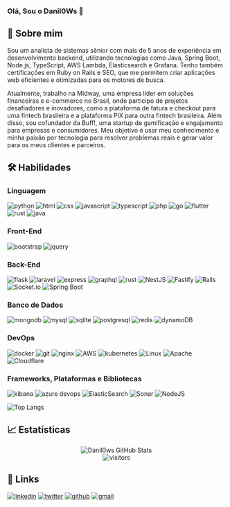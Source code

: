 ### Olá, Sou o Danil0Ws 👋

	
## 🚀 Sobre mim

Sou um analista de sistemas sênior com mais de 5 anos de experiência em desenvolvimento backend, utilizando tecnologias como Java, Spring Boot, Node.js, TypeScript, AWS Lambda, Elasticsearch e Grafana. Tenho também certificações em Ruby on Rails e SEO, que me permitem criar aplicações web eficientes e otimizadas para os motores de busca.

Atualmente, trabalho na Midway, uma empresa líder em soluções financeiras e e-commerce no Brasil, onde participo de projetos desafiadores e inovadores, como a plataforma de fatura e checkout para uma fintech brasileira e a plataforma PIX para outra fintech brasileira. Além disso, sou cofundador da Buff!, uma startup de gamificação e engajamento para empresas e consumidores. Meu objetivo é usar meu conhecimento e minha paixão por tecnologia para resolver problemas reais e gerar valor para os meus clientes e parceiros.


## 🛠️ Habilidades
### Linguagem
![python](https://img.shields.io/badge/Python-3776AB?style=for-the-badge&logo=python&logoColor=white)
![html](https://img.shields.io/badge/HTML5-E34F26?style=for-the-badge&logo=html5&logoColor=white)
![css](https://img.shields.io/badge/CSS3-1572B6?style=for-the-badge&logo=css3&logoColor=white)
![javascript](https://img.shields.io/badge/JavaScript-323330?style=for-the-badge&logo=javascript&logoColor=F7DF1E)
![typescript](https://img.shields.io/badge/TypeScript-3178C6?style=for-the-badge&logo=typescript&logoColor=white)
![php](https://img.shields.io/badge/PHP-8892BF?style=for-the-badge&logo=php&logoColor=white)
![go](https://img.shields.io/badge/go-1f425f?style=for-the-badge&logo=go&logoColor=white)
![flutter](https://img.shields.io/badge/flutter-2372a3?style=for-the-badge&logo=flutter&logoColor=white)
![rust](https://img.shields.io/badge/Rust-000000?style=for-the-badge&logo=rust&logoColor=whitee)
![java](https://img.shields.io/badge/Java-ED8B00?style=for-the-badge&logo=java&logoColor=white)


### Front-End

![bootstrap](https://img.shields.io/badge/Bootstrap-563D7C?style=for-the-badge&logo=bootstrap&logoColor=white)
![jquery](https://img.shields.io/badge/jQuery-0769AD?style=for-the-badge&logo=jquery&logoColor=white)

### Back-End
![flask](https://img.shields.io/badge/Flask-000000?style=for-the-badge&logo=flask&logoColor=white)
![laravel](https://img.shields.io/badge/Laravel-FF2D20?style=for-the-badge&logo=laravel&logoColor=white)
![express](https://img.shields.io/badge/Express.js-000000?style=for-the-badge&logo=express&logoColor=white)
![graphql](https://img.shields.io/badge/Graphql-e535ab?style=for-the-badge&logo=graphql&logoColor=white)
![rust](https://img.shields.io/badge/Rust-000000?style=for-the-badge&logo=rust&logoColor=whitee)
![NestJS](https://img.shields.io/badge/nestjs-%23E0234E.svg?style=for-the-badge&logo=nestjs&logoColor=white)
![Fastify](https://img.shields.io/badge/fastify-%23000000.svg?style=for-the-badge&logo=fastify&logoColor=white)
![Rails](https://img.shields.io/badge/rails-%23CC0000.svg?style=for-the-badge&logo=ruby-on-rails&logoColor=white)
![Socket.io](https://img.shields.io/badge/Socket.io-black?style=for-the-badge&logo=socket.io&badgeColor=010101)
![Spring Boot](https://img.shields.io/badge/Spring-6DB33F?style=for-the-badge&logo=spring&logoColor=white)

### Banco de Dados
![mongodb](https://img.shields.io/badge/MongoDB-47A248?style=for-the-badge&logo=mongodb&logoColor=white)
![mysql](https://img.shields.io/badge/MySQL-00000F?style=for-the-badge&logo=mysql&logoColor=white)
![sqlite](https://img.shields.io/badge/SQLite-07405E?style=for-the-badge&logo=sqlite&logoColor=white)
![postgresql](https://img.shields.io/badge/PostgreSQL-336791?style=for-the-badge&logo=postgresql&logoColor=white)
![redis](https://img.shields.io/badge/Redis-DD0031?style=for-the-badge&logo=redis&logoColor=white)
![dynamoDB](https://img.shields.io/badge/Amazon%20DynamoDB-4053D6?style=for-the-badge&logo=Amazon%20DynamoDB&logoColor=white)

### DevOps
![docker](https://img.shields.io/badge/Docker-2CA5E0?style=for-the-badge&logo=docker&logoColor=white)
![git](https://img.shields.io/badge/Git-F05032?style=for-the-badge&logo=git&logoColor=white)
![nginx](https://img.shields.io/badge/Nginx-009639?style=for-the-badge&logo=nginx&logoColor=white)
![AWS](https://img.shields.io/badge/AWS-%23FF9900.svg?style=for-the-badge&logo=amazon-aws&logoColor=white)
![kubernetes](https://img.shields.io/badge/kubernetes-326ce5.svg?&style=for-the-badge&logo=kubernetes&logoColor=white)
![Linux](https://img.shields.io/badge/Linux-FCC624?style=for-the-badge&logo=linux&logoColor=black)
![Apache](https://img.shields.io/badge/apache-%23D42029.svg?style=for-the-badge&logo=apache&logoColor=white)
![Cloudflare](https://img.shields.io/badge/Cloudflare-F38020?style=for-the-badge&logo=Cloudflare&logoColor=white)

### Frameworks, Plataformas e Bibliotecas
![kibana](https://img.shields.io/badge/Kibana-005571?style=for-the-badge&logo=Kibana&logoColor=white)
![azure devops](https://img.shields.io/badge/Azure_DevOps-0078D7?style=for-the-badge&logo=azure-devops&logoColor=white)
![ElasticSearch](https://img.shields.io/badge/-ElasticSearch-005571?style=for-the-badge&logo=elasticsearch)
![Sonar](https://img.shields.io/badge/Sonar%20cloud-F3702A?style=for-the-badge&logo=sonarcloud&logoColor=white)
![NodeJS](https://img.shields.io/badge/node.js-6DA55F?style=for-the-badge&logo=node.js&logoColor=white)

![Top Langs](https://github-readme-stats.vercel.app/api/top-langs/?username=Danil0ws&hide_progress=true)

## 📈 Estatísticas
<div align="center">
<img src="https://github-readme-stats.vercel.app/api?username=Danil0ws&show_icons=true&hide_border=true" alt="Danil0ws GitHub Stats">
</div>
<div align="center">
<img src="https://visitor-badge.laobi.icu/badge?page_id=Danil0ws" alt="visitors">
</div>

## 🔗 Links
[![linkedin](https://img.shields.io/badge/linkedin-0a66c2?style=for-the-badge&logo=LinkeDin&logoColor=white)](https://www.linkedin.com/in/danil0ws/ "Perfil LinkeDin")
[![twitter](https://img.shields.io/badge/twitter-1da1f2?style=for-the-badge&logo=twitter&logoColor=white)](https://www.linkedin.com/in/danil0ws/ "https://twitter.com/Danil0Ws")
[![github](https://img.shields.io/badge/GitHub-000000?style=for-the-badge&logo=GitHub&logoColor=white)](https://github.com/Danil0ws)
[![gmail](https://img.shields.io/badge/Gmail-D14836?style=for-the-badge&logo=Gmail&logoColor=white)](mailto:https://github.com/Danil0ws)



<!-- - 🔭 Atualmente, estou trabalhando com NodeJs com TypeScript;
- 🌱 Atualmente estou aprendendo Kubernetes, OpenTelemetry, Kibana e Rust;
- 🤔 Estou procurando ajudar a comunidade e pesquisar sobre a vida e universo;
- 📫 Como chegar até mim: mydanilows@gmail.com;
 -->
